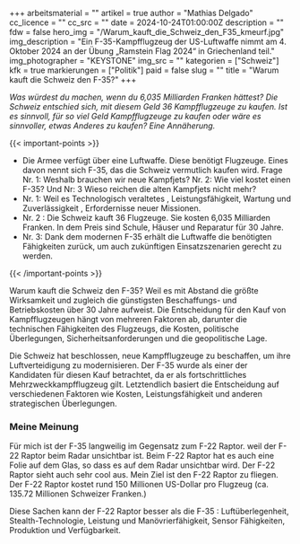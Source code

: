 +++
arbeitsmaterial = ""
artikel = true
author = "Mathias Delgado"
cc_licence = ""
cc_src = ""
date = 2024-10-24T01:00:00Z
description = ""
fdw = false
hero_img = "/Warum_kauft_die_Schweiz_den_F35_kmeurf.jpg"
img_description = "Ein F-35-Kampfflugzeug der US-Luftwaffe nimmt am 4. Oktober 2024 an der Übung „Ramstein Flag 2024“ in Griechenland teil."
img_photographer = "KEYSTONE"
img_src = ""
kategorien = ["Schweiz"]
kfk = true
markierungen = ["Politik"]
paid = false
slug = ""
title = "Warum kauft die Schweiz den F-35?"
+++

_Was würdest du machen, wenn du 6,035 Milliarden Franken hättest? Die Schweiz entschied sich, mit diesem Geld 36 Kampfflugzeuge zu kaufen. Ist es sinnvoll, für so viel Geld Kampfflugzeuge zu kaufen oder wäre es  sinnvoller, etwas Anderes zu kaufen? Eine Annäherung._

{{< important-points >}}

<ul>

<li>Die Armee verfügt über eine Luftwaffe. Diese benötigt Flugzeuge. Eines davon nennt sich F-35, das die Schweiz vermutlich kaufen wird. Frage Nr. 1: Weshalb brauchen wir neue Kampfjets? Nr. 2: Wie viel kostet einen F-35? Und Nr: 3 Wieso reichen die alten Kampfjets nicht mehr?</li>

<li>Nr. 1: Weil es Technologisch veraltetes ,  Leistungsfähigkeit,  Wartung und Zuverlässigkeit , Erfordernisse neuer Missionen.</li>

<li>Nr. 2 : Die Schweiz kauft 36 Flugzeuge. Sie kosten 6,035 Milliarden Franken. In dem Preis sind Schule, Häuser und Reparatur für 30 Jahre.</li>

<li>Nr. 3: Dank dem modernen F-35 erhält die Luftwaffe die benötigten Fähigkeiten zurück, um auch zukünftigen Einsatzszenarien gerecht zu werden.</li>
</ul>

{{< /important-points >}}

Warum kauft die Schweiz den F-35? Weil es mit Abstand die größte Wirksamkeit und zugleich die günstigsten Beschaffungs- und Betriebskosten über 30 Jahre aufweist. Die Entscheidung für den Kauf von Kampfflugzeugen hängt von mehreren Faktoren ab, darunter die technischen Fähigkeiten des Flugzeugs, die Kosten, politische Überlegungen, Sicherheitsanforderungen und die geopolitische Lage.

Die Schweiz hat beschlossen, neue Kampfflugzeuge zu beschaffen, um ihre Luftverteidigung zu modernisieren. Der F-35 wurde als einer der Kandidaten für diesen Kauf betrachtet, da er als fortschrittliches Mehrzweckkampfflugzeug gilt. Letztendlich basiert die Entscheidung auf verschiedenen Faktoren wie Kosten, Leistungsfähigkeit und anderen strategischen Überlegungen.

### Meine Meinung

Für mich ist der F-35 langweilig im Gegensatz zum F-22 Raptor. weil der F-22 Raptor beim Radar unsichtbar ist. Beim F-22 Raptor hat es auch eine Folie auf dem Glas, so dass es auf dem Radar unsichtbar wird. Der F-22 Raptor sieht auch sehr cool aus. Mein Ziel ist den F-22 Raptor zu fliegen. Der F-22 Raptor kostet rund 150 Millionen US-Dollar pro Flugzeug (ca. 135.72 Millionen Schweizer Franken.)

Diese Sachen kann der F-22 Raptor besser als die F-35 : Luftüberlegenheit, Stealth-Technologie, Leistung und Manövrierfähigkeit, Sensor Fähigkeiten, Produktion und Verfügbarkeit.
